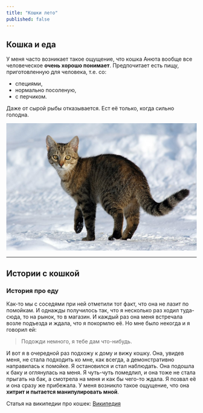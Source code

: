 ```yaml
---
title: "Кошки лето"
published: false
---
```


## Кошка и еда

У меня часто возникает такое ощущение, что кошка Анюта вообще все человеческое **очень хорошо понимает**. Предпочитает есть пищу, приготовленную для человека, т.е. со:

- специями,
- нормально посоленую,
- с перчиком.

Даже от сырой рыбы отказывается. Ест её только, когда сильно голодна. 

![Картинка](/2022-06-25-0001.jpg)

---

## Истории с кошкой

### История про еду

Как-то мы с соседями при ней отметили тот факт, что она не лазит по помойкам. И однажды получилось так, что я несколько раз ходил туда-сюда, то на рынок, то в магазин. И каждый раз она меня встречала возле подъезда и ждала, что я покормлю её. Но мне было некогда и я говорил ей:

> Подожди немного, я тебе дам что-нибудь.

И вот я в очередной раз подхожу к дому и вижу кошку. Она, увидев меня, не стала подходить ко мне, как всегда, а демонстративно направилась к помойке. Я остановился и стал наблюдать. Она подошла к баку и оглянулась на меня. Я чуть-чуть помедлил, и она тоже не стала прыгать на бак, а смотрела на меня и как бы чего-то ждала. Я позвал её и она сразу же прибежала. У меня возникло такое ощущение, что она **хитрит и пытается манипулировать мной**.

Статья на википедии про кошек: [Википедия](https://ru.wikipedia.org/wiki/Кошка)

